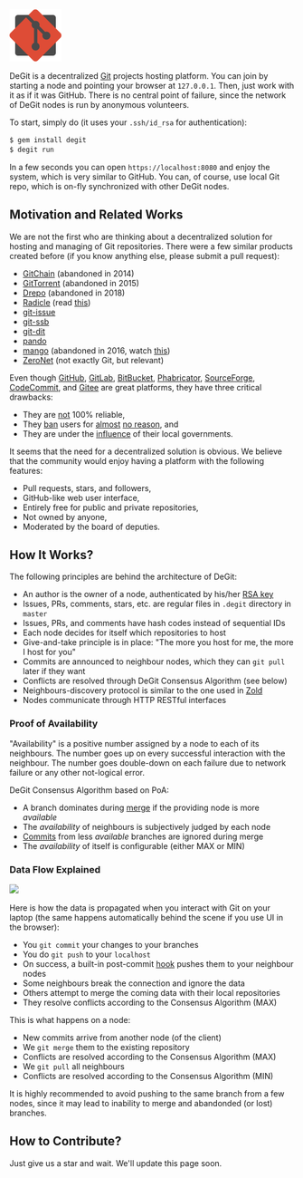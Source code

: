 <img src="/logo.svg" width="92px"/>

DeGit is a decentralized [Git](https://git-scm.com/) projects hosting platform.
You can join by starting a node and pointing your browser
at `127.0.0.1`. Then, just work with it as if it was GitHub.
There is no central point of failure,
since the network of DeGit nodes is run by anonymous volunteers.

To start, simply do (it uses your `.ssh/id_rsa` for authentication):

```bash
$ gem install degit
$ degit run
```

In a few seconds you can open `https://localhost:8080` and enjoy
the system, which is very similar to GitHub. You can, of course, use
local Git repo, which is on-fly synchronized with other DeGit nodes.

## Motivation and Related Works

We are not the first who are thinking about a decentralized solution
for hosting and managing of Git repositories. There were a few similar products
created before (if you know anything else, please submit a pull request):

  * [GitChain](http://gitchain.org/) (abandoned in 2014)
  * [GitTorrent](https://github.com/cjb/GitTorrent) (abandoned in 2015)
  * [Drepo](https://www.drepo.io/) (abandoned in 2018)
  * [Radicle](https://github.com/radicle-dev) (read [this](https://outlierventures.io/wp-content/uploads/2019/11/Radicle-Diffusion-2019-1.pdf))
  * [git-issue](https://github.com/dspinellis/git-issue)
  * [git-ssb](https://scuttlebot.io/apis/community/git-ssb.html)
  * [git-dit](https://github.com/neithernut/git-dit)
  * [pando](https://github.com/pandonetwork/pando)
  * [mango](https://github.com/axic/mango) (abandoned in 2016, watch [this](https://www.youtube.com/watch?v=tU7_Yf45okc))
  * [ZeroNet](https://zeronet.io/) (not exactly Git, but relevant)

Even though [GitHub](https://github.com),
[GitLab](https://gitlab.com),
[BitBucket](https://bitbucket.com),
[Phabricator](https://phacility.com/phabricator/),
[SourceForge](https://sourceforge.net/),
[CodeCommit](https://console.aws.amazon.com/codecommit/home),
and
[Gitee](https://gitee.com) are great platforms,
they have three critical drawbacks:

  * They are [not](https://news.ycombinator.com/item?id=20499070) 100% reliable,
  * They [ban](https://medium.com/@catamphetamine/how-github-blocked-me-and-all-my-libraries-c32c61f061d3)
    users for
    [almost](https://medium.com/@hamed/github-blocked-my-account-and-they-think-im-developing-nuclear-weapons-e7e1fe62cb74)
    [no reason](https://en.wikipedia.org/wiki/Censorship_of_GitHub), and
  * They are under the [influence](https://techcrunch.com/2019/07/29/github-ban-sanctioned-countries/) of their local governments.

It seems that the need for a decentralized solution is obvious.
We believe that the community would enjoy having a platform
with the following features:

  * Pull requests, stars, and followers,
  * GitHub-like web user interface,
  * Entirely free for public and private repositories,
  * Not owned by anyone,
  * Moderated by the board of deputies.

## How It Works?

The following principles are behind the architecture of DeGit:

  * An author is the owner of a node, authenticated by his/her [RSA key](https://en.wikipedia.org/wiki/RSA_%28cryptosystem%29)
  * Issues, PRs, comments, stars, etc. are regular files in `.degit` directory in `master`
  * Issues, PRs, and comments have hash codes instead of sequential IDs
  * Each node decides for itself which repositories to host
  * Give-and-take principle is in place: "The more you host for me, the more I host for you"
  * Commits are announced to neighbour nodes, which they can `git pull` later if they want
  * Conflicts are resolved through DeGit Consensus Algorithm (see below)
  * Neighbours-discovery protocol is similar to the one used in [Zold](https://blog.zold.io/2018/12/28/nodes-discovery-protocol.html)
  * Nodes communicate through HTTP RESTful interfaces

### Proof of Availability

"Availability" is a positive number assigned by a node to each of its neighbours.
The number goes up on every successful interaction with the neighbour. The
number goes double-down on each failure due to network failure or any other
not-logical error.

DeGit Consensus Algorithm based on PoA:

  * A branch dominates during [merge](https://git-scm.com/docs/git-merge) if the providing node is more _available_
  * The _availability_ of neighbours is subjectively judged by each node
  * [Commits](https://git-scm.com/docs/git-commit) from less _available_ branches are ignored during merge
  * The _availability_ of itself is configurable (either MAX or MIN)

### Data Flow Explained

<img src="http://www.plantuml.com/plantuml/proxy?src=https://raw.github.com/yegor256/degit/master/uml/data-flow.uml"/>

Here is how the data is propagated when you interact with Git on your laptop
(the same happens automatically behind the scene if you use UI in the browser):

  * You `git commit` your changes to your branches
  * You do `git push` to your `localhost`
  * On success, a built-in post-commit [hook](https://git-scm.com/docs/githooks) pushes them to your neighbour nodes
  * Some neighbours break the connection and ignore the data
  * Others attempt to merge the coming data with their local repositories
  * They resolve conflicts according to the Consensus Algorithm (MAX)

This is what happens on a node:

  * New commits arrive from another node (of the client)
  * We `git merge` them to the existing repository
  * Conflicts are resolved according to the Consensus Algorithm (MAX)
  * We `git pull` all neighbours
  * Conflicts are resolved according to the Consensus Algorithm (MIN)

It is highly recommended to avoid pushing to the
same branch from a few nodes,
since it may lead to inability to merge and abandonded
(or lost) branches.

## How to Contribute?

Just give us a star and wait. We'll update this page soon.
